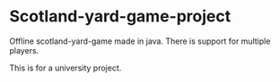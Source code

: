 # Scotland-yard-game-project

Offline scotland-yard-game made in java. There is support for multiple players. 

This is for a university project.
